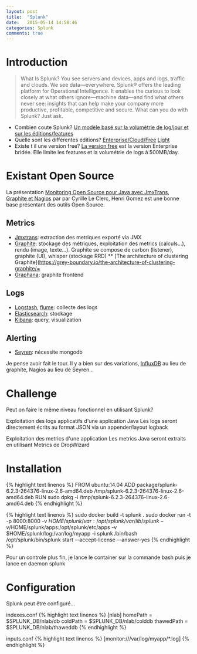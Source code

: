 ```yaml
---
layout: post
title:  "Splunk"
date:   2015-05-14 14:58:46
categories: Splunk
comments: true
---
```


# Introduction

> What Is Splunk?
> You see servers and devices, apps and logs, traffic and clouds. We see data—everywhere. Splunk® offers the leading platform for Operational Intelligence. It enables the curious to look closely at what others ignore—machine data—and find what others never see: insights that can help make your company more productive, profitable, competitive and secure. What can you do with Splunk? Just ask.

<!--more-->


* Combien coute Splunk? [Un modèle basé sur la volumétrie de log/jour et sur les éditions/features](http://www.splunk.com/en_us/products/pricing.html)
* Quelle sont les différentes éditions? [Enterprise/Cloud/Free](http://www.splunk.com/en_us/products/splunk-enterprise/free-vs-enterprise.html) [Light](http://www.splunk.com/en_us/products/splunk-light/splunk-light-vs-splunk-enterprise.html) 
* Existe t il une version free? [La version free](http://www.splunk.com/en_us/products/splunk-enterprise/free-vs-enterprise.html) est la version Enterprise bridée. Elle limite les features et la volumétrie de logs 
à 500MB/day.


# Existant Open Source ## 

La présentation [Monitoring Open Source pour Java avec JmxTrans, Graphite et Nagios](http://fr.slideshare.net/cyrille.leclerc/open-source-monitoring-for-java-with-graphite) par par Cyrille Le Clerc, Henri Gomez
est une bonne base présentant des outils Open Source.

## Metrics
* [Jmxtrans](http://www.jmxtrans.org/): extraction des metriques exporté via JMX
* [Graphite](http://graphite.wikidot.com/): stockage des métriques, exploitation   des metrics (calculs...), rendu (image, texte...). Graphite se compose de carbon (listener), graphite (UI), whisper (stockage RRD)
** [The architecture of clustering Graphite](https://grey-boundary.io/the-architecture-of-clustering-graphite/=
* [Graphana](http://grafana.org/): graphite frontend

## Logs
* [Logstash](https://www.elastic.co/products/logstash), [flume](https://flume.apache.org/): collecte des logs 
* [Elasticsearch](https://www.elastic.co/products/elasticsearch): stockage
* [Kibana](https://www.elastic.co/products/kibana): query, visualization

## Alerting
* [Seyren](https://github.com/scobal/seyren): nécessite mongodb


Je pense avoir fait le tour. Il y a bien sur des variations, [InfluxDB](http://influxdb.com/) au lieu de graphite, Nagios au lieu de Seyren...


# Challenge

Peut on faire le même niveau fonctionnel en utilisant Splunk? 

Exploitation des logs applicatifs d'une application Java
Les logs seront directement écrits au format JSON via un appender/layout logback

Exploitation des metrics d'une application
Les metrics Java seront extraits en utilisant Metrics de DropWizard

# Installation

{% highlight text linenos %}
FROM ubuntu:14.04
ADD package/splunk-6.2.3-264376-linux-2.6-amd64.deb /tmp/splunk-6.2.3-264376-linux-2.6-amd64.deb
RUN sudo dpkg -i /tmp/splunk-6.2.3-264376-linux-2.6-amd64.deb
{% endhighlight %}

{% highlight text linenos %}
sudo docker build -t splunk .
sudo docker run -t -p 8000:8000 -v $HOME/splunk/var:/opt/splunk/var/lib/splunk  -v /$HOME/splunk/apps:/opt/splunk/etc/apps -v $HOME/splunk/log:/var/log/myapp -i splunk  /bin/bash
/opt/splunk/bin/splunk start --accept-license --answer-yes
{% endhighlight %}

Pour un controle plus fin, je lance le container sur la commande bash puis je lance en daemon splunk


# Configuration
 
Splunk peut être configuré...


indexes.conf
{% highlight text linenos %}
[nlab]
homePath   = $SPLUNK_DB/nlab/db
coldPath   = $SPLUNK_DB/nlab/colddb
thawedPath = $SPLUNK_DB/nlab/thaweddb
{% endhighlight %}


inputs.conf
{% highlight text linenos %}
[monitor:///var/log/myapp/*.log]
{% endhighlight %}



